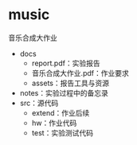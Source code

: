 # music

音乐合成大作业  

+ docs  
  + report.pdf：实验报告  
  + 音乐合成大作业.pdf：作业要求  
  + assets：报告工具与资源  
+ notes：实验过程中的备忘录  
+ src：源代码  
  + extend：作业后续  
  + hw：作业代码  
  + test：实验测试代码  

